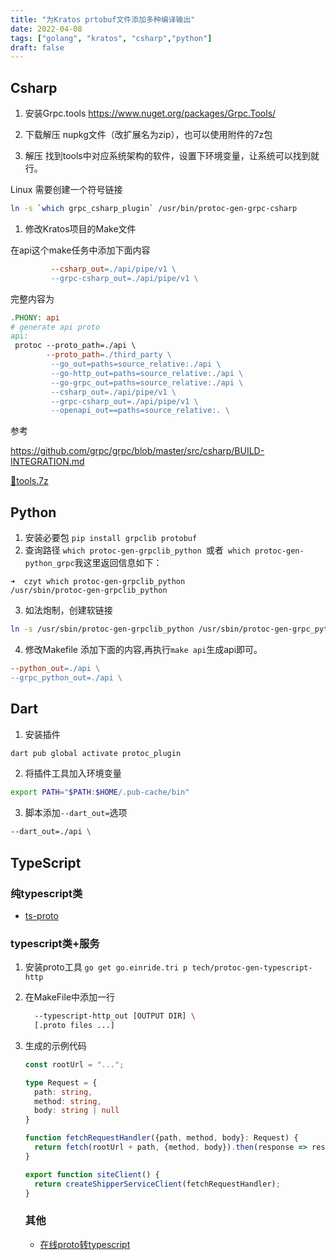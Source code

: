 ```yaml
---
title: "为Kratos prtobuf文件添加多种编译输出"
date: 2022-04-08
tags: ["golang", "kratos", "csharp","python"]
draft: false
---
```


## Csharp

1. 安装Grpc.tools https://www.nuget.org/packages/Grpc.Tools/
2. 下载解压 nupkg文件（改扩展名为zip），也可以使用附件的7z包

1. 解压 找到tools中对应系统架构的软件，设置下环境变量，让系统可以找到就行。

Linux 需要创建一个符号链接 

```bash
ln -s `which grpc_csharp_plugin` /usr/bin/protoc-gen-grpc-csharp
```
1. 修改Kratos项目的Make文件

在api这个make任务中添加下面内容

```makefile
         --csharp_out=./api/pipe/v1 \
         --grpc-csharp_out=./api/pipe/v1 \
```
完整内容为

```makefile
.PHONY: api
# generate api proto
api:
 protoc --proto_path=./api \
        --proto_path=./third_party \
         --go_out=paths=source_relative:./api \
         --go-http_out=paths=source_relative:./api \
         --go-grpc_out=paths=source_relative:./api \
         --csharp_out=./api/pipe/v1 \
         --grpc-csharp_out=./api/pipe/v1 \
         --openapi_out==paths=source_relative:. \
```

参考

https://github.com/grpc/grpc/blob/master/src/csharp/BUILD-INTEGRATION.md

[📎tools.7z](https://www.yuque.com/attachments/yuque/0/2022/7z/457321/1648739141239-9bea9d30-3721-4ff0-a357-e60e3c13e47f.7z)

## Python

1. 安装必要包  `pip install grpclib protobuf `
2. 查询路径 `which protoc-gen-grpclib_python `或者` which protoc-gen-python_grpc`我这里返回信息如下：

```plain
➜  czyt which protoc-gen-grpclib_python
/usr/sbin/protoc-gen-grpclib_python
```

3. 如法炮制，创建软链接

```bash
ln -s /usr/sbin/protoc-gen-grpclib_python /usr/sbin/protoc-gen-grpc_python
```

4. 修改Makefile 添加下面的内容,再执行`make api`生成api即可。

```makefile
--python_out=./api \
--grpc_python_out=./api \
```
##  Dart
1. 安装插件
```bash
dart pub global activate protoc_plugin
```
2. 将插件工具加入环境变量
```bash
export PATH="$PATH:$HOME/.pub-cache/bin"
```
3. 脚本添加`--dart_out=`选项
```bash
--dart_out=./api \
```
## TypeScript 

### 纯typescript类

+ [ts-proto](https://github.com/stephenh/ts-proto)

### typescript类+服务

1. 安装proto工具 `go get go.einride.tri p tech/protoc-gen-typescript-http`

2. 在MakeFile中添加一行
   ```bash
     --typescript-http_out [OUTPUT DIR] \
     [.proto files ...]
   ```

3. 生成的示例代码

   ```typescript
   const rootUrl = "...";
   
   type Request = {
     path: string,
     method: string,
     body: string | null
   }
   
   function fetchRequestHandler({path, method, body}: Request) {
     return fetch(rootUrl + path, {method, body}).then(response => response.json())
   }
   
   export function siteClient() {
     return createShipperServiceClient(fetchRequestHandler);
   }
   ```

   ### 其他 
   
   + [在线proto转typescript](https://geotho.github.io/protobuf-to-typescript/)
